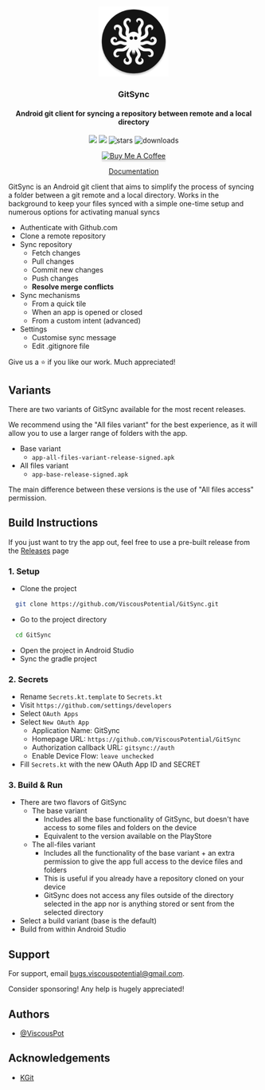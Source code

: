 <div align="center">
  <img src="app/src/main/res/mipmap-xxxhdpi/ic_launcher_round.webp" width="140" />

  <h3>GitSync</h3>
  <h4>Android git client for syncing a repository between remote and a local directory</h4>
  
  <p align="center">
    <img src="https://img.shields.io/github/license/ViscousPotential/GitSync?v=1">
    <img src="https://img.shields.io/github/last-commit/ViscousPotential/GitSync?v=1">
    <img src="https://img.shields.io/github/stars/ViscousPotential/GitSync?v=1" alt="stars">
    <img src="https://img.shields.io/github/downloads/ViscousPotential/GitSync/total?v=1" alt="downloads">
  </p>

  <a href="https://buymeacoffee.com/viscouspotential" target="_blank"><img src="https://www.buymeacoffee.com/assets/img/custom_images/orange_img.png" alt="Buy Me A Coffee" style="height: 41px !important;width: 174px !important;box-shadow: 0px 3px 2px 0px rgba(190, 190, 190, 0.5) !important;-webkit-box-shadow: 0px 3px 2px 0px rgba(190, 190, 190, 0.5) !important;" ></a>


  <p align="center">
    <a href="https://github.com/ViscousPotential/GitSync/blob/master/Documentation.md">Documentation</a>
  </p>

</div>


GitSync is an Android git client that aims to simplify the process of syncing a folder between a git remote and a local directory. Works in the background to keep your files synced with a simple one-time setup and numerous options for activating manual syncs

- Authenticate with Github.com
- Clone a remote repository
- Sync repository
    - Fetch changes
    - Pull changes
    - Commit new changes
    - Push changes
    - **Resolve merge conflicts**
- Sync mechanisms
    - From a quick tile
    - When an app is opened or closed
    - From a custom intent (advanced)
- Settings
    - Customise sync message
    - Edit .gitignore file
  
Give us a ⭐ if you like our work. Much appreciated!

## Variants

There are two variants of GitSync available for the most recent releases.

We recommend using the "All files variant" for the best experience, as it will allow you to use a larger range of folders with the app.

- Base variant 
  - `app-all-files-variant-release-signed.apk`
- All files variant
  - `app-base-release-signed.apk`

The main difference between these versions is the use of "All files access" permission.

## Build Instructions

If you just want to try the app out, feel free to use a pre-built release from the [Releases](https://github.com/ViscousPotential/GitSync/releases) page

### 1. Setup 
- Clone the project
```bash
  git clone https://github.com/ViscousPotential/GitSync.git
```


- Go to the project directory

```bash
  cd GitSync
```

- Open the project in Android Studio
- Sync the gradle project

### 2. Secrets 
- Rename `Secrets.kt.template` to `Secrets.kt`
- Visit `https://github.com/settings/developers`
- Select `OAuth Apps`
- Select `New OAuth App`
  - Application Name: GitSync
  - Homepage URL: `https://github.com/ViscousPotential/GitSync`
  - Authorization callback URL: `gitsync://auth`
  - Enable Device Flow: `leave unchecked` 
- Fill `Secrets.kt` with the new OAuth App ID and SECRET

### 3. Build & Run
- There are two flavors of GitSync
  - The base variant
    - Includes all the base functionality of GitSync, but doesn't have access to some files and folders on the device
    - Equivalent to the version available on the PlayStore
  - The all-files variant
    - Includes all the functionality of the base variant + an extra permission to give the app full access to the device files and folders
    - This is useful if you already have a repository cloned on your device
    - GitSync does not access any files outside of the directory selected in the app nor is anything stored or sent from the selected directory
- Select a build variant (base is the default)
- Build from within Android Studio

## Support

For support, email bugs.viscouspotential@gmail.com.

Consider sponsoring! Any help is hugely appreciated!


## Authors

- [@ViscousPot](https://github.com/ViscousPot)


## Acknowledgements

 - [KGit](https://github.com/sya-ri/KGit)



